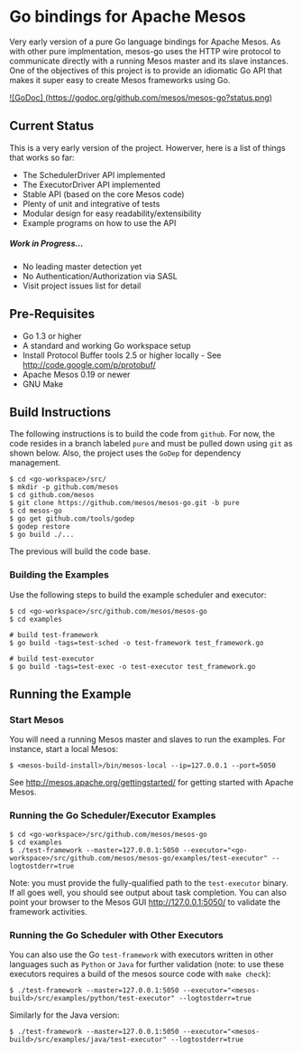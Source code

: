 Go bindings for Apache Mesos
========

Very early version of a pure Go language bindings for Apache Mesos. As with other pure implmentation, mesos-go uses the HTTP wire protocol to communicate directly with  a running Mesos master and its slave instances. One of the objectives of this project is to provide an idiomatic Go API that makes it super easy to create Mesos frameworks using Go. 

[![GoDoc] (https://godoc.org/github.com/mesos/mesos-go?status.png)](https://godoc.org/github.com/mesos/mesos-go)

## Current Status
This is a very early version of the project.  Howerver, here is a list of things that works so far:

- The SchedulerDriver API implemented
- The ExecutorDriver API implemented
- Stable API (based on the core Mesos code)
- Plenty of unit and integrative of tests
- Modular design for easy readability/extensibility
- Example programs on how to use the API

##### Work in Progress...
- No leading master detection yet
- No Authentication/Authorization via SASL
- Visit project issues list for detail 

## Pre-Requisites
- Go 1.3 or higher
- A standard and working Go workspace setup
- Install Protocol Buffer tools 2.5 or higher locally - See http://code.google.com/p/protobuf/
- Apache Mesos 0.19 or newer
- GNU Make

## Build Instructions
The following instructions is to build the code from `github`.  For now, the code resides in a branch labeled `pure` and must be pulled down using `git` as shown below.  Also, the project uses the `GoDep` for dependency management.
```
$ cd <go-workspace>/src/
$ mkdir -p github.com/mesos
$ cd github.com/mesos
$ git clone https://github.com/mesos/mesos-go.git -b pure
$ cd mesos-go
$ go get github.com/tools/godep
$ godep restore
$ go build ./...
```
The previous will build the code base.  

### Building the Examples
Use the following steps to build the example scheduler and executor:
```
$ cd <go-workspace>/src/github.com/mesos/mesos-go
$ cd examples

# build test-framework
$ go build -tags=test-sched -o test-framework test_framework.go

# build test-executor
$ go build -tags=test-exec -o test-executor test_framework.go
```
## Running the Example
### Start Mesos
You will need a running Mesos master and slaves to run the examples.   For instance, start a local Mesos: 
```
$ <mesos-build-install>/bin/mesos-local --ip=127.0.0.1 --port=5050
```
See http://mesos.apache.org/gettingstarted/ for getting started with Apache Mesos.

### Running the Go Scheduler/Executor Examples
```
$ cd <go-workspace>/src/github.com/mesos/mesos-go
$ cd examples
$ ./test-framework --master=127.0.0.1:5050 --executor="<go-workspace>/src/github.com/mesos/mesos-go/examples/test-executor" --logtostderr=true
```
Note: you must provide the fully-qualified path to the `test-executor` binary.  If all goes well, you should see output about task completion.  You can also point your browser to the Mesos GUI http://127.0.0.1:5050/ to validate the framework activities.

### Running the Go Scheduler with Other Executors
You can also use the Go `test-framework` with executors written in other languages such as  `Python` or `Java`  for further validation (note: to use these executors requires a build of the mesos source code with `make check`):
```
$ ./test-framework --master=127.0.0.1:5050 --executor="<mesos-build>/src/examples/python/test-executor" --logtostderr=true
```
Similarly for the Java version:
```
$ ./test-framework --master=127.0.0.1:5050 --executor="<mesos-build>/src/examples/java/test-executor" --logtostderr=true
```
